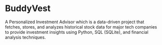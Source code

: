 # BuddyVest
A Personalized Investment Advisor which is a data-driven project that fetches, stores, and analyzes historical stock data for major tech companies to provide investment insights using Python, SQL (SQLite), and financial analysis techniques.

